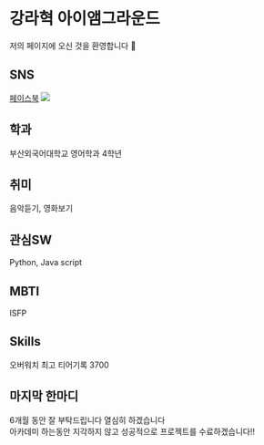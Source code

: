 # 강라혁 아이앰그라운드
저의 페이지에 오신 것을 환영합니다 :clap:
## SNS  
[페이스북](https://www.facebook.com/profile.php?id=100003388020081)
<img src="https://img.shields.io/badge/Facebook-0866FF?style=flat-square&logo=facebook&logoColor=#F6F6F6"/>  


## 학과
부산외국어대학교 영어학과 4학년

## 취미
음악듣기, 영화보기

## 관심SW
Python, Java script

## MBTI
ISFP

## Skills
오버워치 최고 티어기록 3700

## 마지막 한마디
6개월 동안 잘 부탁드립니다 열심히 하겠습니다  
아카데미 하는동안 지각하지 않고 성공적으로 프로젝트를 수료하겠습니다!!
